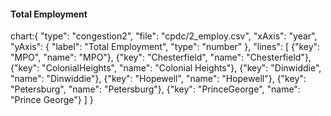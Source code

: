 #### Total Employment

chart:{
"type": "congestion2",
"file": "cpdc/2_employ.csv",
"xAxis": "year",
"yAxis": {
"label": "Total Employment",
"type": "number"
},
"lines": [
{"key": "MPO", "name": "MPO"},
{"key": "Chesterfield", "name": "Chesterfield"},
{"key": "ColonialHeights", "name": "Colonial Heights"},
{"key": "Dinwiddie", "name": "Dinwiddie"},
{"key": "Hopewell", "name": "Hopewell"},
{"key": "Petersburg", "name": "Petersburg"},
{"key": "PrinceGeorge", "name": "Prince George"}
]
}

<!-- #### Congestion Index

chart:{
"type": "congestion2",
"file": "congestion_pti_1_fk.csv",
"xAxis": "year",
"yAxis": {
"label": "Congestion Index",
"type": "number"
},
"locations": [
{"value": "mpo", "name": "MPO Region"},
{"value": "ches", "name": "Chesterfield"},
{"value": "colh", "name": "Colonial Heights"},
{"value": "din", "name": "Dinwiddie"},
{"value": "hope", "name": "Hopewell"},
{"value": "pet", "name": "Petersburg"},
{"value": "prge", "name": "Prince George"}
],
"timePeriods": {
"24": "24 Hours",
"AM": "Morning Peak (6 AM - 10 AM)",
"MD": "Midday (10 AM - 3 PM)",
"PM": "Evening Peak (3 PM - 7 PM)",
"OVN": "Overnight (7 PM - 6 AM)"
}
}

#### Reliable Roadways

chart:{
"type": "congestion3",
"file": "congestion_reliable_roads_2_fk.csv",
"xAxis": "year",
"yAxis": {
"format": "percentage",
"label": "Percent or Miles Reliability"
},
"locations": [
{"value": "mpo", "label": "Greater Philadelphia"},
{"value": "ches", "label": "Chester County"},
{"value": "colh", "label": "Collegeville"},
{"value": "din", "label": "Dingmans Ferry"},
{"value": "hope", "label": "Hopewell"},
{"value": "pet", "label": "Peterborough"},
{"value": "prge", "label": "Prince George"}
],
"transportModes": {
"options": [
{"value": "int", "label": "Interstate"},
{"value": "nonint", "label": "Non-Interstate"}
]
},
"filters": {
"Value": [
{"value": "Miles", "label": "Miles"},
{"value": "Percent", "label": "Percent"}
]
}
}

<div class="mt-30">

</div>

#### Truck Travel Time Reliability (TTTR)

chart:{
"type": "congestion1",
"file": "congestion_tttr_fk.csv",
"xAxis": "year",
"yAxis": {
"label": "congestion",
"type": "number"
},
"lines": [
{"key": "mpo", "name": "MPO Region"},
{"key": "hopewell", "name": "Hopewell"},
{"key": "petersburg", "name": "Petersburg"},
{"key": "colonial_heights", "name": "Colonial Heights"},
{"key": "chesterfield", "name": "Chesterfield"},
{"key": "dinwiddie", "name": "Dinwiddie"},
{"key": "prince_george", "name": "Prince George"}
]
}

#### Congestion Index

chart:{
"type": "congestion4",
"file": "congestion_pti_Fwy_loc-f1_fk.csv",
"xAxis": "year",
"yAxis": {
"label": "Planning Time Index",
"type": "number"
},
"locations": [
{"value": "MPO", "label": "MPO Region"},
{"value": "Hopewell", "label": "Hopewell"},
{"value": "Petersburg", "label": "Petersburg"},
{"value": "ColonialHeights", "label": "Colonial Heights"},
{"value": "Chesterfield", "label": "Chesterfield"},
{"value": "Dinwiddie", "label": "Dinwiddie"},
{"value": "PrinceGeorge", "label": "Prince George"}
],
"timePeriods": {
"AM": "Morning Peak",
"MD": "Midday",
"PM": "Evening Peak",
"INT": "Overnight",
"24": "24 Hour"
}
}

<div className="mt-30"> </div>

#### Travel Time Reliability

chart:{
"type": "congestion5",
"file": "congestion_reliability_fk.csv",
"xAxis": "year",
"yAxis": {
"label": "Reliability",
"type": "number",
"format": "percentage"
},
"locations": [
{"value": "MPO", "name": "MPO Region"},
{"value": "Hopewell", "name": "Hopewell"},
{"value": "Petersburg", "name": "Petersburg"},
{"value": "ColonialHeights", "name": "Colonial Heights"},
{"value": "Chesterfield", "name": "Chesterfield"},
{"value": "Dinwiddie", "name": "Dinwiddie"},
{"value": "PrinceGeorge", "name": "Prince George"}
],
"filters": {
"value": [
{"value": "Percent", "label": "Percentage"},
{"value": "Miles", "label": "Miles"}
],
"Unit": [
{"value": "Interstate", "label": "Interstate"},
{"value": "Non Interstate", "label": "Non-Interstate"}
]
}
}

<div className="mt-30"> </div>

#### Peak Hour Excessive Delay

chart:{
"type": "congestion6",
"file": "congestion_reliability_phed-f4_fk.csv",
"xAxis": "year",
"yAxis": {
"label": "Hours of Delay",
"type": "number"
},
"lines": [
{"key": "TCA_UA", "name": "Tri-Cities Area"},
{"key": "RR_UA", "name": "Richmond Region"},
{"key": "Total_UA", "name": "Total Urban Area"}
],
"filters": {
"Scope": [
{"value": "Capita", "label": "Per Capita"},
{"value": "Total", "label": "Total"}
]
}
}

<div className="mt-30"> </div>

#### Truck Travel Time Reliability F3

chart:{
"type": "congestion7",
"file": "congestion_reliability_tttr-f3_fk.csv",
"xAxis": "year",
"yAxis": {
"label": "Travel Time Reliability Index",
"type": "number"
},
"locations": [
{"value": "MPO", "name": "MPO Region"},
{"value": "Hopewell", "name": "Hopewell"},
{"value": "Petersburg", "name": "Petersburg"},
{"value": "Colonial Heights", "name": "Colonial Heights"},
{"value": "Chesterfield", "name": "Chesterfield"},
{"value": "Dinwiddie", "name": "Dinwiddie"},
{"value": "Prince George", "name": "Prince George"}
]
} -->
